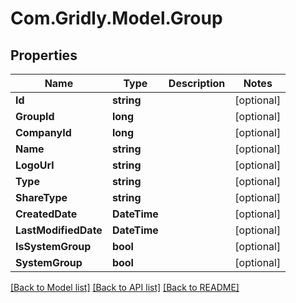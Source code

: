 # Com.Gridly.Model.Group

## Properties

Name | Type | Description | Notes
------------ | ------------- | ------------- | -------------
**Id** | **string** |  | [optional] 
**GroupId** | **long** |  | [optional] 
**CompanyId** | **long** |  | [optional] 
**Name** | **string** |  | [optional] 
**LogoUrl** | **string** |  | [optional] 
**Type** | **string** |  | [optional] 
**ShareType** | **string** |  | [optional] 
**CreatedDate** | **DateTime** |  | [optional] 
**LastModifiedDate** | **DateTime** |  | [optional] 
**IsSystemGroup** | **bool** |  | [optional] 
**SystemGroup** | **bool** |  | [optional] 

[[Back to Model list]](../README.md#documentation-for-models) [[Back to API list]](../README.md#documentation-for-api-endpoints) [[Back to README]](../README.md)

